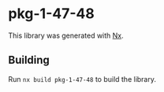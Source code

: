 # pkg-1-47-48

This library was generated with [Nx](https://nx.dev).

## Building

Run `nx build pkg-1-47-48` to build the library.
